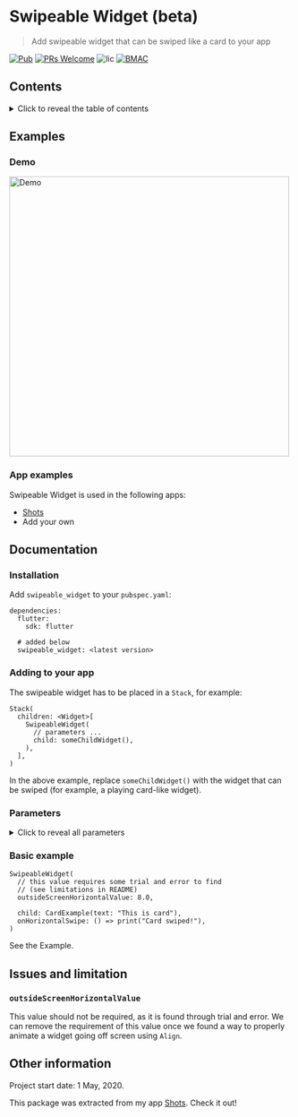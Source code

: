 <!-- omit in toc -->
# Swipeable Widget (beta)

> Add swipeable widget that can be swiped like a card to your app

[![Pub](https://img.shields.io/pub/v/swipeable_widget.svg?style=flat-square)]()
[![PRs Welcome](https://img.shields.io/badge/PRs-welcome-brightgreen.svg?style=flat-square)](http://makeapullrequest.com)
![lic](https://img.shields.io/github/license/themindstorm/swipeable_widget?style=flat-square)
[![BMAC](https://img.shields.io/badge/Donate-Buy%20Me%20A%20Coffee-orange.svg?style=flat-square)](https://www.buymeacoffee.com/themindstorm) 


## Contents

<details>
<summary>
Click to reveal the table of contents
</summary>

- [Contents](#contents)
- [Examples](#examples)
  - [Demo](#demo)
  - [App examples](#app-examples)
- [Documentation](#documentation)
  - [Installation](#installation)
  - [Adding to your app](#adding-to-your-app)
  - [Parameters](#parameters)
    - [int `durationMilliseconds`](#int-durationmilliseconds)
    - [double `sensitivity`](#double-sensitivity)
    - [double `horizontalThreshold`](#double-horizontalthreshold)
    - [double `verticalThreshold`](#double-verticalthreshold)
    - [double `outsideScreenHorizontalValue`](#double-outsidescreenhorizontalvalue)
    - [double `outsideScreenVerticalValue`](#double-outsidescreenverticalvalue)
    - [Function `onHorizontalSwipe`](#function-onhorizontalswipe)
    - [Function`onVerticalSwipe`](#functiononverticalswipe)
    - [Widget `child` (required)](#widget-child-required)
  - [Basic example](#basic-example)
- [Issues and limitation](#issues-and-limitation)
  - [`outsideScreenHorizontalValue`](#outsidescreenhorizontalvalue)
- [Other information](#other-information)

</details>

## Examples

### Demo
<img alt="Demo" src="./readme-assets/demo.gif" height="500">

### App examples
Swipeable Widget is used in the following apps:
- [Shots](https://github.com/themindstorm/Shots)
- Add your own

## Documentation

### Installation
Add `swipeable_widget` to your `pubspec.yaml`:

```
dependencies:
  flutter:
    sdk: flutter

  # added below
  swipeable_widget: <latest version>
```

### Adding to your app

The swipeable widget has to be placed in a `Stack`, for example:

```
Stack(
  children: <Widget>[
    SwipeableWidget(
      // parameters ...
      child: someChildWidget(),
    ),
  ],
)
```

In the above example, replace `someChildWidget()` with the widget that can be swiped (for example, a playing card-like widget).

### Parameters

<details>

<summary>
Click to reveal all parameters
</summary>

#### int `durationMilliseconds`
- The animation duration that dictates
  - How long it takes the widget to move back to the origin
  - How long it takes for the widget to animate off the screen

  Default value: `120`

#### double `sensitivity`
- The multiplier value for the position of the widget as it's being moved by the finger. Higher values make the swiping of the widget seem more responsive. If you aim to support a wide screen device, a higher sensitivity value is recommended so that the user doesn't have to swipe the widget all the way to the side.

  Default value: `2.0`

#### double `horizontalThreshold`
- The position the swipeable widget is moved horizontally for it to be moved away. 

  Once the widget is moved beyong this theshold, the function `onHorizontalSwipe` is called.

  This [diagram in this video](https://youtu.be/g2E7yl3MwMk?t=56) may help you visualize the correct position.

  Default value: `0.85`

#### double `verticalThreshold`
- Not implemented yet.

  The position the swipeable is moved vertically for it to be moved away.

  Once the widget is moved beyong this theshold, the function `onVerticalSwipe` is called.

  This [diagram in this video](https://youtu.be/g2E7yl3MwMk?t=56) may help you visualize the correct position.

  No defaults set for this.

#### double `outsideScreenHorizontalValue`
- The position the swipeable should end. If you want the swipeable widget to animate going off screen, this value should be over `1.0`.

  **Limitation/Issue**: Finding this value requires some trial and error. Please make a PR if you know off a better way to animate the widget off screen.

#### double `outsideScreenVerticalValue`
- Not implemented yet.

  No defaults set for this.

  **Limitation/Issue**: Finding this value also requires some trial and error. Please make a PR if you know off a better way to animate the widget off screen.


#### Function `onHorizontalSwipe`
- The function called when the card is moved beyond the `horizontalThreshold` (in terms of Align). If you're making a card game, this is where you would call the function that calls the next card.

#### Function`onVerticalSwipe`
- Not implemented yet.

  The function called when the card is moved above or below the vertical `verticalThreshold` (in terms of Align).

#### Widget `child` (required)
- The child widget, which will be swipeable.

</details>


### Basic example
```
SwipeableWidget(
  // this value requires some trial and error to find
  // (see limitations in README)
  outsideScreenHorizontalValue: 8.0,

  child: CardExample(text: "This is card"),
  onHorizontalSwipe: () => print("Card swiped!"),
)
```
See the Example.

## Issues and limitation
### `outsideScreenHorizontalValue`
This value should not be required, as it is found through trial and error. We can remove the requirement of this value once we found a way to properly animate a widget going off screen using `Align`.

## Other information
Project start date: 1 May, 2020.

This package was extracted from my app [Shots](https://github.com/themindstorm/Shots). Check it out!